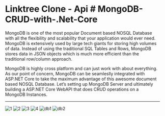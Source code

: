 # Linktree Clone - Api # MongoDB-CRUD-with-.Net-Core

MongoDB is one of the most popular Document based NOSQL Database with all the flexibility and scalability that your application would ever need. MongoDB is extensively used by large tech giants for storing high volumes of data. Instead of using the traditional SQL Tables and Rows, MongoDB stores data in JSON objects which is much more efficient than the traditional row/column approach.

MongoDB is highly cross platform and can just work with about everything. As our point of concern, MongoDB can be seamleslly integrated with ASP.NET Core to take the maximum advantage of this awesome document based NOSQL Database. Let’s setting up MongoDB Server and ultimately building a ASP.NET Core WebAPI that does CRUD operations on a MongoDB Instances.

-------------------------------------------------------------------------------------------------------------------------------

![1](https://github.com/TkN42/Linktree-Clone---Api/assets/29886553/ed23a3b2-ba5b-4cda-9032-e0b656669e82)
![2](https://github.com/TkN42/Linktree-Clone---Api/assets/29886553/2d23547c-5382-46fa-9178-1dd2ed1d724a)
![3](https://github.com/TkN42/Linktree-Clone---Api/assets/29886553/ff248846-e37f-4368-9eba-1883586eb1b6)
![4](https://github.com/TkN42/Linktree-Clone---Api/assets/29886553/a2b05331-f378-472c-a0ea-ef6a73c6ccaf)
![db1](https://github.com/TkN42/Linktree-Clone---Api/assets/29886553/edb766af-81fe-471c-82ab-40811fd61eb5)
![db2](https://github.com/TkN42/Linktree-Clone---Api/assets/29886553/4023d6d1-298b-49f1-8910-45d4c68a5cc8)

